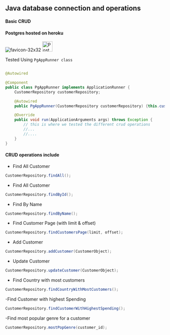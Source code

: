 ## Java database connection and operations

#### Basic CRUD

#### Postgres hosted on heroku 
![favicon-32x32](https://github.com/heroku/favicon/raw/master/favicon.iconset/icon_32x32.png)
<img src="https://upload.wikimedia.org/wikipedia/commons/2/29/Postgresql_elephant.svg" alt="Postgres Logo" width="32" height="32">



Tested Using `PgAppRunner class`
````Java

@Autowired

@Component
public class PgAppRunner implements ApplicationRunner {
    CustomerRepository customerRepository;

    @Autowired
    public PgAppRunner(CustomerRepository customerRepository) {this.customerRepository = customerRepository;}

    @Override
    public void run(ApplicationArguments args) throws Exception {
        // this is where we tested the different crud operations
        //...
        //....
    }
}
````

#### CRUD operations include



- Find All Customer
````Java
CustomerRepository.findAll();
```` 

- Find All Customer
````Java
CustomerRepository.findById();
```` 
- Find By Name
````Java
CustomerRepository.findByName();
```` 

- Find Customer Page (with limit & offset)
````Java
CustomerRepository.findCustomersPage(limit, offset);
````

- Add Customer
````Java
CustomerRepository.addCustomer(CustomerObject);
````
- Update Customer
````Java
CustomerRepository.updateCustomer(CustomerObject);
````

- Find Country with most customers
````Java
CustomerRepository.findCountryWithMostCustomers();
````
-Find Customer with highest Spending
````Java
CustomerRepository.findCustomerWithHighestSpending();
````
-Find most popular genre for a customer
````Java
CustomerRepository.mostPopGenre(customer_id);

````





